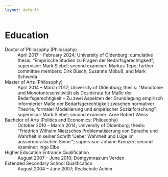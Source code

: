 ```yaml
---
layout: default
---
```


# Education

<dl>
   <dt>Doctor of Philosophy (Philosophy)</dt>
      <dd>April 2017 – February 2024; University of Oldenburg; cumulative thesis: “Empirische Studien zu Fragen der Bedarfsgerechtigkeit”; supervisor: Mark Siebel; second examiner: Markus Tepe; further committee members: Dirk Büsch, Susanne Möbuß, and Mark Schweda</dd>
   <dt>Master of Arts (Philosophy)</dt>
      <dd>April 2014 – March 2017; University of Oldenburg; thesis: “Monotonie und Monotoniesensitivität als Desiderata für Maße der Bedarfsgerechtigkeit – Zu zwei Aspekten der Grundlegung empirisch informierter Maße der Bedarfsgerechtigkeit zwischen normativer Theorie, formaler Modellierung und empirischer Sozialforschung”; supervisor: Mark Siebel; second examiner: Arne Robert Weiss</dd>
   <dt>Bachelor of Arts (Politics and Economics; Philosophy)</dt>
      <dd>October 2010 – March 2014; University of Oldenburg; thesis: “Friedrich Wilhelm Nietzsches Problematisierung von Sprache und Wahrheit in seiner Schrift ‘Ueber Wahrheit und Lüge im aussermoralischen Sinne’”; supervisor: Johann Kreuzer; second examiner: Ingo Elbe</dd>
   <dt>Higher Education Entrance Qualification</dt>
      <dd>August 2007 – June 2010; Domgymnasium Verden</dd>
   <dt>Extended Secondary School Qualification</dt>
      <dd>August 2004 – June 2007; Realschule Achim</dd>
</dl>
